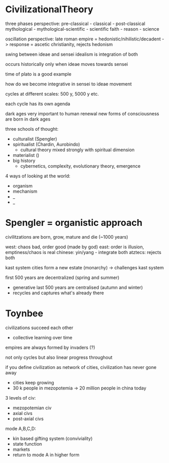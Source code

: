# CivilizationalTheory

three phases perspective:
pre-classical - classical - post-classical
mythological - mythological-scientific - scientific
faith - reason - science

oscillation perspective:
late roman empire = hedonistic/nihilistic/decadent
-> response = ascetic christianity, rejects hedonism

swing between ideae and sensei
idealism is integration of both

occurs historically only when ideae moves towards sensei

time of plato is a good example

how do we become integrative in sensei to ideae movement

cycles at different scales: 500 y, 5000 y etc.

each cycle has its own agenda

dark ages very important to human renewal
new forms of consciousness are born in dark ages

three schools of thought:
- culturalist (Spengler)
- spiritualist (Chardin, Aurobindo)
	- cultural theory mixed strongly with spiritual dimension
- materialist ()
- big history
	- cybernetics, complexity, evolutionary theory, emergence


4 ways of looking at the world:
- organism
- mechanism
- _
- _

# Spengler = organistic approach

civilitzations are born, grow, mature and die (~1000 years)

west: chaos bad, order good (made by god)
east: order is illusion, emptiness/chaos is real
chinese: yin/yang - integrate both
atztecs: rejects both


kast system
cities form a new estate (monarchy)
-> challenges kast system

first 500 years are decentralized (spring and summer)
- generative
last 500 years are centralised (autumn and winter)
- recycles and captures what's already there

# Toynbee

civilizations succeed each other
- collective learning over time

empires are always formed by invaders (?)

not only cycles but also linear progress throughout

if you define civilization as network of cities, civilization has never gone away
- cities keep growing
- 30 k people in mezopotemia -> 20 million people in china today

3 levels of civ:
- mezopotemian civ
- axial civs
- post-axial civs

mode A,B,C,D:
- kin based gifting system (conviviality)
- state function
- markets
- return to mode A in higher form